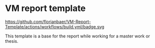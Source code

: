 # VM report template
https://github.com/florianbaer/VM-Report-Template/actions/workflows/build.yml/badge.svg

This template is a base for the report while working  for a master work or thesis. 
